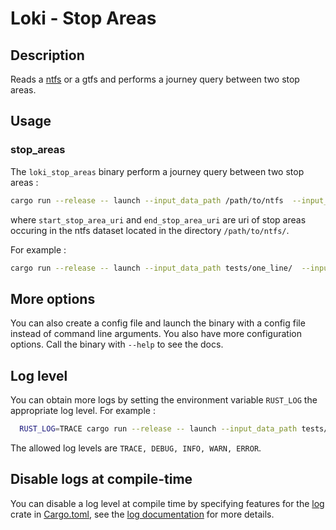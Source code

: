 # Loki - Stop Areas


## Description

Reads a [ntfs][1] or a gtfs and performs a journey query between two stop areas.


## Usage 

### stop_areas
The `loki_stop_areas` binary perform a journey query between two stop areas :

```bash
cargo run --release -- launch --input_data_path /path/to/ntfs  --input_data_type ntfs --start start_stop_area_uri --end end_stop_area_uri
```

where `start_stop_area_uri` and `end_stop_area_uri` are uri of stop areas occuring in the ntfs dataset located in the directory `/path/to/ntfs/`.

For example : 
```bash
cargo run --release -- launch --input_data_path tests/one_line/  --input_data_type ntfs --start stop_area:massy --end stop_area:paris
```


## More options 
You can also create a config file and launch the binary with a config file instead of command line arguments.
You also have more configuration options.
Call the binary with  `--help` to see the docs.

## Log level
You can obtain more logs by setting the environment variable `RUST_LOG` the appropriate log level.
For example :

```bash
  RUST_LOG=TRACE cargo run --release -- launch --input_data_path tests/one_line/  --input_data_type ntfs --start stop_area:massy --end stop_area:paris
```

The allowed log levels are `TRACE, DEBUG, INFO, WARN, ERROR`.

## Disable logs at compile-time
You can disable a log level at compile time by specifying features for the [log][2] crate in [Cargo.toml][3], see the [log documentation][4] for more details.


[1]: https://github.com/CanalTP/ntfs-specification
[2]: https://crates.io/crates/log
[3]: ./Cargo.toml
[4]: https://docs.rs/log/0.4.11/log/#compile-time-filters
